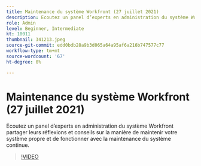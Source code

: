 ```yaml
---
title: Maintenance du système Workfront (27 juillet 2021)
description: Ecoutez un panel d’experts en administration du système Workfront partager leurs réflexions et conseils sur la manière de maintenir votre système propre et de fonctionner avec un système en continu... (Les descriptions doivent comporter entre 60 et 160 caractères)
role: Admin
level: Beginner, Intermediate
kt: 10011
thumbnail: 341213.jpeg
source-git-commit: edd0bdb28a9b3d065a64a95af6a216b747577c77
workflow-type: tm+mt
source-wordcount: '67'
ht-degree: 0%

---
```


# Maintenance du système Workfront (27 juillet 2021)

Ecoutez un panel d’experts en administration du système Workfront partager leurs réflexions et conseils sur la manière de maintenir votre système propre et de fonctionner avec la maintenance du système continue.

>[!VIDEO](https://video.tv.adobe.com/v/341213/?quality=12&learn=on)
